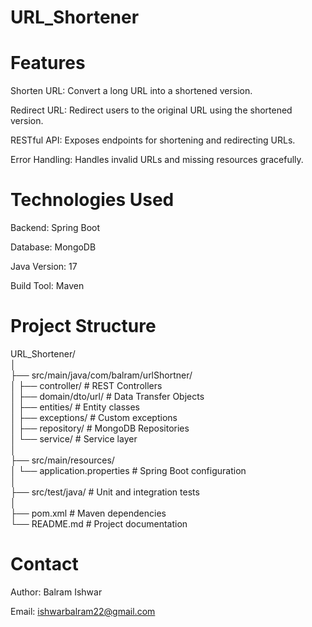 # URL_Shortener

# Features

Shorten URL: Convert a long URL into a shortened version.


Redirect URL: Redirect users to the original URL using the shortened version.


RESTful API: Exposes endpoints for shortening and redirecting URLs.


Error Handling: Handles invalid URLs and missing resources gracefully.

# Technologies Used

Backend: Spring Boot


Database: MongoDB


Java Version: 17


Build Tool: Maven

# Project Structure


URL_Shortener/  
│  
├── src/main/java/com/balram/urlShortner/  
│   ├── controller/         # REST Controllers  
│   ├── domain/dto/url/     # Data Transfer Objects  
│   ├── entities/           # Entity classes  
│   ├── exceptions/         # Custom exceptions  
│   ├── repository/         # MongoDB Repositories  
│   └── service/            # Service layer  
│  
├── src/main/resources/  
│   └── application.properties  # Spring Boot configuration  
│  
├── src/test/java/            # Unit and integration tests  
│  
├── pom.xml                   # Maven dependencies  
└── README.md                 # Project documentation

# Contact

Author: Balram Ishwar


Email: ishwarbalram22@gmail.com

